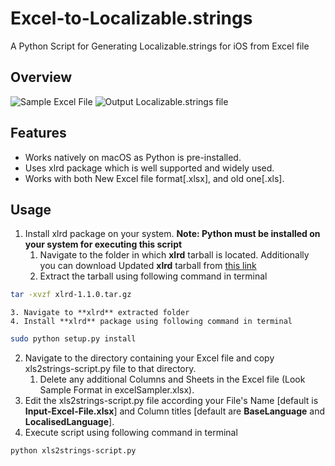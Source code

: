 Excel-to-Localizable.strings
=============

A Python Script for Generating Localizable.strings for iOS from Excel file

## Overview

![Sample Excel File](http://assets.vaibhavnath.com/XLS-Sampler1.png) ![Output Localizable.strings file](http://assets.vaibhavnath.com/XLS-Sampler2.png)

## Features

- Works natively on macOS as Python is pre-installed.
- Uses xlrd package which is well supported and widely used.
- Works with both New Excel file format[.xlsx], and old one[.xls].

## Usage

1. Install xlrd package on your system. **Note: Python must be installed on your system for executing this script**
	1. Navigate to the folder in which **xlrd** tarball is located. Additionally you can download Updated **xlrd** tarball from [this link](https://pypi.org/project/xlrd/#files)
	2. Extract the tarball using following command in terminal
```bash
tar -xvzf xlrd-1.1.0.tar.gz
```
	3. Navigate to **xlrd** extracted folder
	4. Install **xlrd** package using following command in terminal
```bash
sudo python setup.py install
```
2. Navigate to the directory containing your Excel file and copy xls2strings-script.py file to that directory.
	1. Delete any additional Columns and Sheets in the Excel file (Look Sample Format in excelSampler.xlsx).
3. Edit the xls2strings-script.py file according your File's Name [default is **Input-Excel-File.xlsx**] and Column titles [default are **BaseLanguage** and **LocalisedLanguage**].
4. Execute script using following command in terminal
```bash
python xls2strings-script.py
```